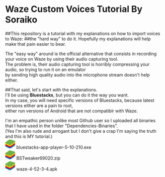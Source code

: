 # Waze Custom Voices Tutorial By Soraiko

##This repository is a tutorial with my explanations on how to import voices to Waze: 
##the "hard way" to do it. 
Hopefully my explanations will help make that pain easier to bear.  
  
The "easy way" around is the official alternative that consists in recording your voice on Waze by using their audio capturing tool.  
The problem is, their audio capturing tool is horribly compressing your audio, so trying to run it on an emulator  
by sending high quality audio into the microphone stream doesn't help either.  
  
##That said, let's start with the explanations.  
I'll be using **Bluestacks**, but you can do it the way you want.  
In my case, you will need specific versions of Bluestacks, because latest versions either are a pain to root,  
either run versions of Android that are not compatiblr with Waze.  

I'm an empathic person unlike most Github user so I uploaded all binaries that I have used in the folder "Dependencies-Binaries".  
(Yes I'm also rude and arrogant but I don't give a crap I'm saying the truth and this is MY tutorial.)  
 ![](https://github.com/Soraiko/Waze-Custom-Voices-Tutorial-By-Soraiko/blob/main/README_Pictures/bsicon.jpg?raw=true) bluestacks-app-player-5-10-210.exe  
 ![](https://github.com/Soraiko/Waze-Custom-Voices-Tutorial-By-Soraiko/blob/main/README_Pictures/bsicon.jpg?raw=true) BSTweaker69020.zip  
 ![](https://github.com/Soraiko/Waze-Custom-Voices-Tutorial-By-Soraiko/blob/main/README_Pictures/bsicon.jpg?raw=true) waze-4-52-3-4.apk  
 
 